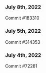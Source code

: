 ### July 8th, 2022

Commit #183310

### July 5th, 2022

Commit #314353


### July 4th, 2022

Commit #72281
